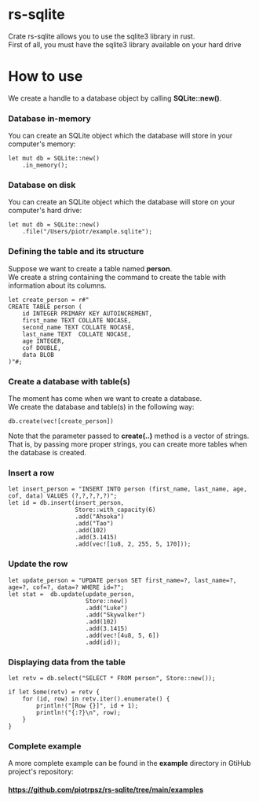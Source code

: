 # rs-sqlite
Crate rs-sqlite allows you to use the sqlite3 library in rust.<br>
First of all, you must have the sqlite3 library available on your hard drive

# How to use
We create a handle to a database object by calling <b>SQLite::new()</b>.<br>

### Database in-memory
You can create an SQLite object which the database will store in your computer's memory:<br>
```asciidoc
let mut db = SQLite::new()
    .in_memory();
```

### Database on disk
You can create an SQLite object which the database will store on  your computer's hard drive:
```asciidoc
let mut db = SQLite::new()
    .file("/Users/piotr/example.sqlite");
```

### Defining the table and its structure
Suppose we want to create a table named <b>person</b>.<br>
We create a string containing the command to create the table with information about its columns.
```asciidoc
let create_person = r#"
CREATE TABLE person (
    id INTEGER PRIMARY KEY AUTOINCREMENT,
    first_name TEXT COLLATE NOCASE,
    second_name TEXT COLLATE NOCASE,
    last_name TEXT  COLLATE NOCASE,
    age INTEGER,
    cof DOUBLE,
    data BLOB
)"#;
```

### Create a database with table(s)
The moment has come when we want to create a database.<br>
We create the database and table(s) in the following way:
```asciidoc
db.create(vec![create_person])
```
Note that the parameter passed to <b>create(..)</b> method is a vector of strings.<br>
That is, by passing more proper strings, you can create more tables when the database is created.<br>

### Insert a row

```asciidoc
let insert_person = "INSERT INTO person (first_name, last_name, age, cof, data) VALUES (?,?,?,?,?)";
let id = db.insert(insert_person,
                   Store::with_capacity(6)
                   .add("Ahsoka")
                   .add("Tao")
                   .add(102)
                   .add(3.1415)
                   .add(vec![1u8, 2, 255, 5, 170]));
```

### Update the row
```asciidoc
let update_person = "UPDATE person SET first_name=?, last_name=?, age=?, cof=?, data=? WHERE id=?";
let stat =  db.update(update_person,
                      Store::new()
                      .add("Luke")
                      .add("Skywalker")
                      .add(102)
                      .add(3.1415)
                      .add(vec![4u8, 5, 6])
                      .add(id));
```

### Displaying data from the table

```asciidoc
let retv = db.select("SELECT * FROM person", Store::new());

if let Some(retv) = retv {
    for (id, row) in retv.iter().enumerate() {
        println!("[Row {}]", id + 1);
        println!("{:?}\n", row);
    }
}
```

### Complete example
A more complete example can be found in the <b>example</b> directory in GtiHub<br>
project's repository:
#### https://github.com/piotrpsz/rs-sqlite/tree/main/examples
